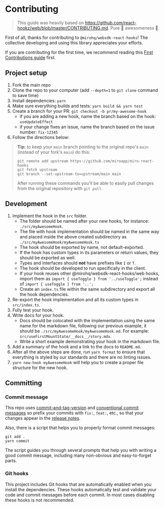# Contributing

> This guide was heavily based on https://github.com/react-hookz/web/blob/master/CONTRIBUTING.md. Pure :sparkling_heart: awesomeness :sparkling_heart:.

First of all, thanks for contributing to `@mirohq/websdk-react-hooks`! The collective developing and
using this library appreciates your efforts.

If you are contributing for the first time, we recommend reading this
[First Contributions guide](https://github.com/firstcontributions/first-contributions) first.

## Project setup

1. Fork the main repo
2. Clone the repo to your computer (add `--depth=1` to `git clone` command to save time)
3. Install dependencies: `yarn`
4. Make sure everything builds and tests: `yarn build && yarn test`
5. Create a branch for your PR: `git checkout -b pr/my-awesome-hook`
   - if you are adding a new hook, name the branch based on the hook: `useUpdateEffect`
   - if your change fixes an issue, name the branch based on the issue number: `fix-12345`
6. Follow the directions below:

> **Tip:** to keep your `main` branch pointing to the original repo's `main` (instead of your
> fork's `main`) do this:
>
> ```shell
> git remote add upstream https://github.com/miroapp/miro-react-hooks
> git fetch upstream
> git branch --set-upstream-to=upstream/main main
> ```
>
> After running these commands you'll be able to easily pull changes from the original repository
> with
> `git pull`.

## Development

1. Implement the hook in the `src` folder.
   - The folder should be named after your new hooks, for instance: `./src/myAwesomeHook`.
   - The file with hook implementation should be named in the same way and placed inside the above created subdirectory as `./src/myAwesomeHook/myAwesomeHook.ts`
   - The hook should be exported by name, not default-exported.
   - If the hook has custom types in its parameters or return values, they should be exported as
     well.
   - Types and interfaces should **not** have prefixes like `I` or `T`.
   - The hook should be developed to run specifically in the client.
   - If your hook reuses other @mirohq/websdk-react-hooks/web hooks, import them as
     `import { useToggle } from '../useToggle';` instead of
     `import { useToggle } from '..';`
    - Create an `index.ts` file within the same subdirectory and export all the hook dependencies.
2. Re-export the hook implementation and all its custom types in `src/index.ts`.
3. Fully test your hook.
4. Write docs for your hook.
   - Docs should be colocated with the implementation using the same name for the markdown file, following our previous example, it should be `./src/myAwesomeHook/myAwesomeHook.md`.
     For example: `src/useFirstMountState/__docs__/story.mdx`.
   - Write a short example demonstrating your hook in the markdown file.
5. Add a summary of the hook and a link to the docs to `README.md`.
6. After all the above steps are done, run `yarn format` to ensure that everything is styled by
   our standards and there are no linting issues.
7. `yarn new-hook myAwesomeHook` will help you to create a proper file structure for the new hook.

## Committing

### Commit message

This repo uses [commit-and-tag-version](https://github.com/absolute-version/commit-and-tag-version) and
[conventional commit messages](https://conventionalcommits.org) so prefix your commits with `fix:`,
`feat:`, etc., so that your changes appear in the
[release notes](https://github.com/react-hookz/web/blob/main/CHANGELOG.md).

Also, there is a script that helps you to properly format commit messages:

```shell
git add .
yarn commit
```

The script guides you through several prompts that help you with writing a good commit message,
including many non-obvious and easy-to-forget parts.

### Git hooks

This project includes Git hooks that are automatically enabled when you install the dependencies.
These hooks automatically test and validate your code and commit messages before each commit. In
most cases disabling these hooks is not recommended.